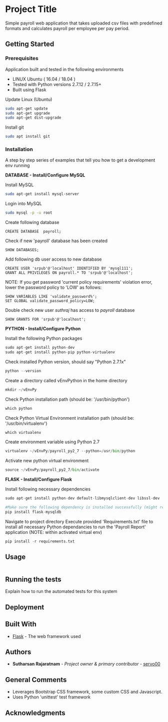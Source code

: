 # Project Title

Simple payroll web application that takes uploaded csv files with predefined formats and calculates payroll per employee per pay period.

## Getting Started


### Prerequisites

Application built and tested in the following environments
* LINUX Ubuntu ( 16.04 / 18.04 )
* Tested with Python versions 2.7.12 / 2.7.15+
* Built using Flask

Update Linux (Ubuntu)

```bash
sudo apt-get update        
sudo apt-get upgrade       
sudo apt-get dist-upgrade  
```

Install git

```bash
sudo apt install git
```

### Installation

A step by step series of examples that tell you how to get a development env running


<b> DATABASE - Install/Configure MySQL </b>

Install MySQL

```bash
sudo apt-get install mysql-server
```

Login into MySQL

```bash
sudo mysql -p -u root
```

Create following database

```mysql
CREATE DATABASE  payroll;
```

Check if new 'payroll' database has been created

```mysql
SHOW DATABASES;
```

Add following db user access to new database

```mysql
CREATE USER 'srpub'@'localhost' IDENTIFIED BY 'mysql111';
GRANT ALL PRIVILEGES ON payroll.* TO 'srpub'@'localhost';
```

NOTE: If you get password 'current policy requirements' violation error, lower the password policy to 'LOW' as follows:

```mysql
SHOW VARIABLES LIKE 'validate_password%';
SET GLOBAL validate_password_policy=LOW;
```


Double check new user <i> suthraj </i> has access to <i> payroll </i> database

```mysql
SHOW GRANTS FOR 'srpub'@'localhost';
```

<b> PYTHON - Install/Configure Python </b>

Install the following Python packages

```python
sudo apt-get install python-dev
sudo apt-get install python-pip python-virtualenv
```

Check installed Python version, should say "Python 2.7.1x"

```python
python --version
```

Create a directory called vEnvPython in the home directory

```python
mkdir ~/vEnvPy
```

Check Python installation path (should be: '/usr/bin/python')

```python
which python
```

Check Python Virtual Environment installation path (should be: '/usr/bin/virtualenv')

```python
which virtualenv 
```

Create environment variable using Python 2.7

```python
virtualenv ~/vEnvPy/payroll_py2_7 --python=/usr/bin/python
```

Activate new python virtual environment

```python
source ~/vEnvPy/payroll_py2_7/bin/activate
```

<b> FLASK - Install/Configure Flask </b>

Install following necessary dependencies

```python
sudo apt-get install python-dev default-libmysqlclient-dev libssl-dev

#Make sure the following dependency is installed successfully (might require 'sudo')
pip install flask-mysqldb
```

Navigate to project directory
Execute provided 'Requirements.txt' file to install all necessary Python dependancies to run the 'Payroll Report' application 
(NOTE: within activated virtual env)

```python
pip install -r requirements.txt
```

## Usage

```python

```



## Running the tests

Explain how to run the automated tests for this system
 
## Deployment

## Built With

* [Flask](http://flask.palletsprojects.com/en/1.1.x/) - The web framework used


## Authors

* **Sutharsan Rajaratnam** - *Project owner & primary contributor* - [servo00](https://github.com/servo00)


## General Comments 
 - Leverages Bootstrap CSS framework, some custom CSS and Javascript.
 - Uses Python 'unittest' test framework 

 
## Acknowledgments

